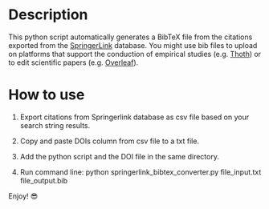 # Description

This python script automatically generates a BibTeX file from the citations exported from the [SpringerLink](https://link.springer.com/) database. You might use bib files to upload on platforms that support the conduction of empirical studies (e.g. [Thoth](http://200.132.136.13/Thoth/)) or to edit scientific papers (e.g. [Overleaf](https://www.overleaf.com/)).

# How to use
 
1. Export citations from Springerlink database as csv file based on your search string results.

2. Copy and paste DOIs column from csv file to a txt file.

3. Add the python script and the DOI file in the same directory.

4. Run command line: python springerlink_bibtex_converter.py file_input.txt file_output.bib

Enjoy! :sunglasses:
